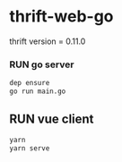 # thrift-web-go


thrift version = 0.11.0

### RUN go server

```bash
dep ensure
go run main.go
```

## RUN vue client
```bash
yarn 
yarn serve
```